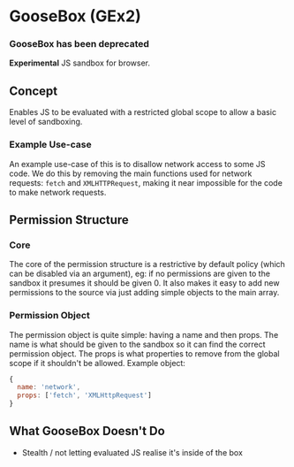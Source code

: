 # GooseBox (GEx2)

### GooseBox has been deprecated


**Experimental** JS sandbox for browser.


## Concept

Enables JS to be evaluated with a restricted global scope to allow a basic level of sandboxing.

### Example Use-case

An example use-case of this is to disallow network access to some JS code. We do this by removing the main functions used for network requests: `fetch` and `XMLHTTPRequest`, making it near impossible for the code to make network requests.


## Permission Structure

### Core

The core of the permission structure is a restrictive by default policy (which can be disabled via an argument), eg: if no permissions are given to the sandbox it presumes it should be given 0. It also makes it easy to add new permissions to the source via just adding simple objects to the main array.

### Permission Object

The permission object is quite simple: having a name and then props. The name is what should be given to the sandbox so it can find the correct permission object. The props is what properties to remove from the global scope if it shouldn't be allowed. Example object:

```js
{
  name: 'network',
  props: ['fetch', 'XMLHttpRequest']
}
```

## What GooseBox Doesn't Do

- Stealth / not letting evaluated JS realise it's inside of the box